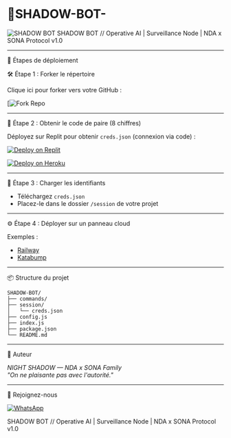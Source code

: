 # 🤖SHADOW-BOT-
![SHADOW BOT](https://i.postimg.cc/65k0KqY5/IMG-20250829-WA0136.jpg)
SHADOW BOT // Operative AI | Surveillance Node | NDA x SONA Protocol v1.0

---
🚀 Étapes de déploiement

🛠️ Étape 1 : Forker le répertoire

Clique ici pour forker vers votre GitHub :

[![Fork Repo](https://github.com/thompsontcholvens-beep/SHADOW-BOT/fork)

---

🔐 Étape 2 : Obtenir le code de paire (8 chiffres)

Déployez sur Replit pour obtenir `creds.json` (connexion via code) :

[![Deploy on Replit](https://replit.com/badge/github/thompsontcholvens-beep/SHADOW-BOT)](https://replit.com/github/thompsontcholvens-beep/SHADOW-BOT)

[![Deploy on Heroku](https://heroku.com/badge/github/thompsontcholvens-beep/SHADOW-BOT)](https://heroku.com/github/thompsontcholvens-beep/SHADOW-BOT) 

---

📁 Étape 3 : Charger les identifiants

- Téléchargez `creds.json`
- Placez-le dans le dossier `/session` de votre projet

---

⚙️ Étape 4 : Déployer sur un panneau cloud

Exemples :

- [Railway](https://railway.app)
- [Katabump](https://katabump.com)

---

📦 Structure du projet

```
SHADOW-BOT/
├── commands/
├── session/
│   └── creds.json
├── config.js
├── index.js
├── package.json
└── README.md
```

---

👤 Auteur

*NIGHT SHADOW — NDA x SONA Family*  
_"On ne plaisante pas avec l'autorité."_

---

📲 Rejoignez-nous

[![WhatsApp](https://img.shields.io/badge/Join-WhatsApp-green)](https://chat.whatsapp.com/https://whatsapp.com/channel/0029VbBdHP4KWEKiD3YlC70b)

SHADOW BOT // Operative AI | Surveillance Node | NDA x SONA Protocol v1.0
